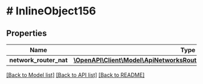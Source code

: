 # # InlineObject156

## Properties

Name | Type | Description | Notes
------------ | ------------- | ------------- | -------------
**network_router_nat** | [**\OpenAPI\Client\Model\ApiNetworksRoutersRouterIdNatsNetworkRouterNAT**](ApiNetworksRoutersRouterIdNatsNetworkRouterNAT.md) |  | [optional]

[[Back to Model list]](../../README.md#models) [[Back to API list]](../../README.md#endpoints) [[Back to README]](../../README.md)
